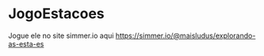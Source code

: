 # JogoEstacoes

Jogue ele no site simmer.io aqui https://simmer.io/@maisludus/explorando-as-esta-es 
